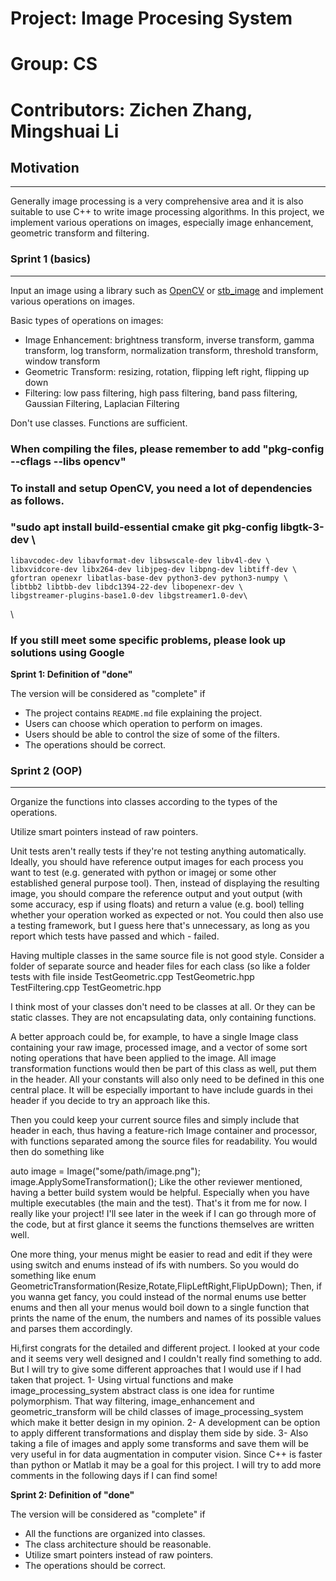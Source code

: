 # Project: Image Procesing System
# Group: CS
# Contributors: Zichen Zhang, Mingshuai Li

## Motivation
---
Generally image processing is a very comprehensive area and it is also suitable to use C++ to write image processing algorithms. In this project, we implement various operations on images, especially image enhancement, geometric transform and filtering.

### Sprint 1 (basics)
----

Input an image using a library such as [OpenCV](https://opencv.org/) or [stb_image](https://github.com/nothings/stb) and implement various operations on images.

Basic types of operations on images: 
- Image Enhancement: brightness transform, inverse transform, gamma transform, log transform, normalization transform, threshold transform, window transform
- Geometric Transform: resizing, rotation, flipping left right, flipping up down
- Filtering: low pass filtering, high pass filtering, band pass filtering, Gaussian Filtering, Laplacian Filtering

Don't use classes. Functions are sufficient.


### When compiling the files, please remember to add "pkg-config --cflags --libs opencv"

### To install and setup OpenCV, you need a lot of dependencies as follows.
### "sudo apt install build-essential cmake git pkg-config libgtk-3-dev \
    libavcodec-dev libavformat-dev libswscale-dev libv4l-dev \
    libxvidcore-dev libx264-dev libjpeg-dev libpng-dev libtiff-dev \
    gfortran openexr libatlas-base-dev python3-dev python3-numpy \
    libtbb2 libtbb-dev libdc1394-22-dev libopenexr-dev \
    libgstreamer-plugins-base1.0-dev libgstreamer1.0-dev\
\
### If you still meet some specific problems, please look up solutions using Google


**Sprint 1: Definition of "done"**

The version will be considered as "complete" if 

- The project contains `README.md` file explaining the project.
- Users can choose which operation to perform on images.
- Users should be able to control the size of some of the filters.
- The operations should be correct.



### Sprint 2 (OOP)
----

Organize the functions into classes according to the types of the operations.

Utilize smart pointers instead of raw pointers.



Unit tests aren't really tests if they're not testing anything automatically. Ideally, you should have reference output images for each process you want to test (e.g. generated with python or imagej or some other established general purpose tool). Then, instead of displaying the resulting image, you should compare the reference output and yout output (with some accuracy, esp if using floats) and return a value (e.g. bool) telling whether your operation worked as expected or not. You could then also use a testing framework, but I guess here that's unnecessary, as long as you report which tests have passed and which - failed.


Having multiple classes in the same source file is not good style. Consider a folder of separate source and header files for each class (so like a folder tests with file inside TestGeometric.cpp TestGeometric.hpp TestFiltering.cpp TestGeometric.hpp




I think most of your classes don't need to be classes at all. Or they can be static classes. They are not encapsulating data, only containing functions.


A better approach could be, for example, to have a single Image class containing your raw image, processed image, and a vector of some sort noting operations that have been applied to the image. All image transformation functions would then be part of this class as well, put them in the header. All your constants will also only need to be defined in this one central place. It will be especially important to have include guards in thei header if you decide to try an approach like this.


Then you could keep your current source files and simply include that header in each, thus having a feature-rich Image container and processor, with functions separated among the source files for readability. You would then do something like





auto image = Image("some/path/image.png");
image.ApplySomeTransformation();
Like the other reviewer mentioned, having a better build system would be helpful. Especially when you have multiple executables (the main and the test).
That's it from me for now. I really like your project! I'll see later in the week if I can go through more of the code, but at first glance it seems the functions themselves are written well.



One more thing, your menus might be easier to read and edit if they were using switch and enums instead of ifs with numbers. So you would do something like enum GeometricTransformation(Resize,Rotate,FlipLeftRight,FlipUpDown);
Then, if you wanna get fancy, you could instead of the normal enums use better enums and then all your menus would boil down to a single function that prints the name of the enum, the numbers and names of its possible values and parses them accordingly.




Hi,first congrats for the detailed and different project.
I looked at your code and it seems very well designed and I couldn't really find something to add.
But I will try to give some different approaches that I would use if I had taken that project.
1- Using virtual functions and make image_processing_system abstract class is one idea for runtime polymorphism. That way filtering, image_enhancement and geometric_transform will be child classes of image_processing_system which make it better design in my opinion.
2- A development can be option to apply different transformations and display them side by side.
3- Also taking a file of images and apply some transforms and save them will be very useful in for data augmentation in computer vision. Since C++ is faster than python or Matlab it may be a goal for this project.
I will try to add more comments in the following days if I can find some!



























**Sprint 2: Definition of "done"**

The version will be considered as "complete" if 

- All the functions are organized into classes. 
- The class architecture should be reasonable.
- Utilize smart pointers instead of raw pointers.
- The operations should be correct. 


